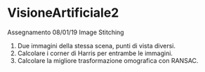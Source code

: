 # VisioneArtificiale2
Assegnamento 08/01/19
Image Stitching
1. Due immagini della stessa scena, punti di vista diversi.
2. Calcolare i corner di Harris per entrambe le immagini.
3. Calcolare la migliore trasformazione omografica con RANSAC.
